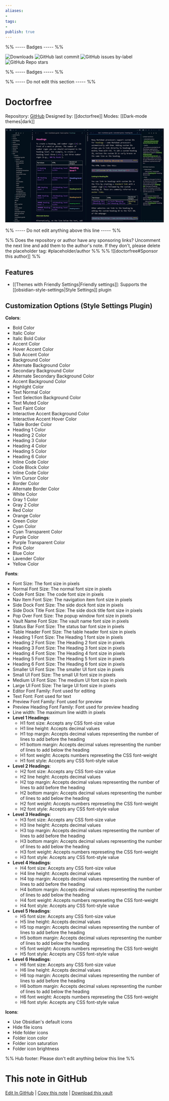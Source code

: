 ```yaml
---
aliases:
- 
tags: 
- 
publish: true
---
```


%% ----- Badges ----- %%

![Downloads](https://img.shields.io/badge/downloads-2116-573E7A?style=for-the-badge&logo=)
![GitHub last commit](https://img.shields.io/github/last-commit/doctorfree/Obsidian-Doctorfree?color=573E7A&label=last%20update&logo=github&style=for-the-badge)
![GitHub issues by-label](https://img.shields.io/github/issues/doctorfree/Obsidian-Doctorfree/help%20wanted?color=573E7A&logo=github&style=for-the-badge) 
![GitHub Repo stars](https://img.shields.io/github/stars/doctorfree/Obsidian-Doctorfree?color=573E7A&logo=github&style=for-the-badge)

%% ----- Badges ----- %%

%% ----- Do not edit this section ----- %%

# Doctorfree

Repository: [GitHub](https://github.com/doctorfree/Obsidian-Doctorfree)
Designed by: [[doctorfree]]
Modes: [[Dark-mode themes|dark]]



![screenshot](https://github.com/doctorfree/Obsidian-Doctorfree/raw/HEAD/screenshots/headings.png)

%% ----- Do not edit anything above this line ----- %% 

%% Does the repository or author have any sponsoring links? Uncomment the next line and add them to the author's note. If they don't, please delete the placeholder tag: #placeholder/author %%
%% ![[doctorfree#Sponsor this author]] %%


## Features

- [[Themes with Friendly Settings|Friendly settings]]: Supports the [[obsidian-style-settings|Style Settings]] plugin

## Customization Options (Style Settings Plugin) 

**Colors**: 
- Bold Color
- Italic Color
- Italic Bold Color
- Accent Color
- Hover Accent Color
- Sub Accent Color
- Background Color
- Alternate Background Color
- Secondary Background Color
- Alternate Secondary Background Color
- Accent Background Color
- Highlight Color
- Text Normal Color
- Text Selection Background Color
- Text Muted Color
- Text Faint Color
- Interactive Accent Background Color
- Interactive Accent Hover Color
- Table Border Color
- Heading 1 Color
- Heading 2 Color
- Heading 3 Color
- Heading 4 Color
- Heading 5 Color
- Heading 6 Color
- Inline Code Color
- Code Block Color
- Inline Code Color
- Vim Cursor Color
- Border Color
- Alternate Border Color
- White Color
- Gray 1 Color
- Gray 2 Color
- Red Color
- Orange Color
- Green Color
- Cyan Color
- Cyan Transparent Color
- Purple Color
- Purple Transparent Color
- Pink Color
- Blue Color
- Lavender Color
- Yellow Color

**Fonts**: 
- Font Size: The font size in pixels
- Normal Font Size: The normal font size in pixels
- Code Font Size: The code font size in pixels
- Nav Item Font Size: The navigation item font size in pixels
- Side Dock Font Size: The side dock font size in pixels
- Side Dock Title Font Size: The side dock title font size in pixels
- Pop Over Font Size: The popup window font size in pixels
- Vault Name Font Size: The vault name font size in pixels
- Status Bar Font Size: The status bar font size in pixels
- Table Header Font Size: The table header font size in pixels
- Heading 1 Font Size: The Heading 1 font size in pixels
- Heading 2 Font Size: The Heading 2 font size in pixels
- Heading 3 Font Size: The Heading 3 font size in pixels
- Heading 4 Font Size: The Heading 4 font size in pixels
- Heading 5 Font Size: The Heading 5 font size in pixels
- Heading 6 Font Size: The Heading 6 font size in pixels
- Smaller UI Font Size: The smaller UI font size in pixels
- Small UI Font Size: The small UI font size in pixels
- Medium UI Font Size: The medium UI font size in pixels
- Large UI Font Size: The large UI font size in pixels
- Editor Font Family: Font used for editing
- Text Font: Font used for text
- Preview Font Family: Font used for preview
- Preview Heading Font Family: Font used for preview heading
- Line width: The maximum line width in pixels
- **Level 1 Headings**: 
    - H1 font size: Accepts any CSS font-size value
    - H1 line height: Accepts decimal values
    - H1 top margin: Accepts decimal values representing the number of lines to add before the heading
    - H1 bottom margin: Accepts decimal values representing the number of lines to add below the heading
    - H1 font weight: Accepts numbers represeting the CSS font-weight
    - H1 font style: Accepts any CSS font-style value
- **Level 2 Headings**: 
    - H2 font size: Accepts any CSS font-size value
    - H2 line height: Accepts decimal values
    - H2 top margin: Accepts decimal values representing the number of lines to add before the heading
    - H2 bottom margin: Accepts decimal values representing the number of lines to add below the heading
    - H2 font weight: Accepts numbers represeting the CSS font-weight
    - H2 font style: Accepts any CSS font-style value
- **Level 3 Headings**: 
    - H3 font size: Accepts any CSS font-size value
    - H3 line height: Accepts decimal values
    - H3 top margin: Accepts decimal values representing the number of lines to add before the heading
    - H3 bottom margin: Accepts decimal values representing the number of lines to add below the heading
    - H3 font weight: Accepts numbers represeting the CSS font-weight
    - H3 font style: Accepts any CSS font-style value
- **Level 4 Headings**: 
    - H4 font size: Accepts any CSS font-size value
    - H4 line height: Accepts decimal values
    - H4 top margin: Accepts decimal values representing the number of lines to add before the heading
    - H4 bottom margin: Accepts decimal values representing the number of lines to add below the heading
    - H4 font weight: Accepts numbers represeting the CSS font-weight
    - H4 font style: Accepts any CSS font-style value
- **Level 5 Headings**: 
    - H5 font size: Accepts any CSS font-size value
    - H5 line height: Accepts decimal values
    - H5 top margin: Accepts decimal values representing the number of lines to add before the heading
    - H5 bottom margin: Accepts decimal values representing the number of lines to add below the heading
    - H5 font weight: Accepts numbers represeting the CSS font-weight
    - H5 font style: Accepts any CSS font-style value
- **Level 6 Headings**: 
    - H6 font size: Accepts any CSS font-size value
    - H6 line height: Accepts decimal values
    - H6 top margin: Accepts decimal values representing the number of lines to add before the heading
    - H6 bottom margin: Accepts decimal values representing the number of lines to add below the heading
    - H6 font weight: Accepts numbers represeting the CSS font-weight
    - H6 font style: Accepts any CSS font-style value

**Icons**: 
- Use Obsidian's default icons
- Hide file icons
- Hide folder icons
- Folder icon color
- Folder icon saturation
- Folder icon brightness


%% Hub footer: Please don't edit anything below this line %%

# This note in GitHub

<span class="git-footer">[Edit In GitHub](https://github.dev/obsidian-community/obsidian-hub/blob/main/02%20-%20Community%20Expansions/02.05%20All%20Community%20Expansions/Themes/Doctorfree.md "git-hub-edit-note") | [Copy this note](https://raw.githubusercontent.com/obsidian-community/obsidian-hub/main/02%20-%20Community%20Expansions/02.05%20All%20Community%20Expansions/Themes/Doctorfree.md "git-hub-copy-note") | [Download this vault](https://github.com/obsidian-community/obsidian-hub/archive/refs/heads/main.zip "git-hub-download-vault") </span>
